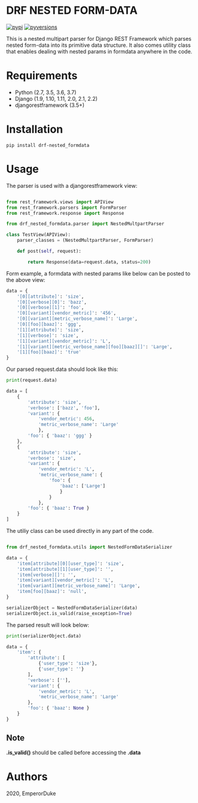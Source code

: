 DRF NESTED FORM-DATA
=====================

[![pypi](https://img.shields.io/pypi/v/drf-writable-nested.svg)](https://pypi.python.org/pypi/drf-nested-formdata)
[![pyversions](https://img.shields.io/pypi/pyversions/drf-writable-nested.svg)](https://pypi.python.org/pypi/drf-nested-formdata)

This is a nested multipart parser for Django REST Framework which parses
nested form-data into its primitive data structure. It also comes utility 
class that enables dealing with nested params in formdata anywhere in 
the code.

Requirements
============

- Python (2.7, 3.5, 3.6, 3.7)
- Django (1.9, 1.10, 1.11, 2.0, 2.1, 2.2)
- djangorestframework (3.5+)

Installation
============

```
pip install drf-nested_formdata
```

Usage
=====

The parser is used with a djangorestframework view:

```python

from rest_framework.views import APIView
from rest_framework.parsers import FormParser
from rest_framework.response import Response

from drf_nested_formdata.parser import NestedMultpartParser

class TestView(APIView):
    parser_classes = (NestedMultpartParser, FormParser)

    def post(self, request):

        return Response(data=request.data, status=200)

```

Form example, a formdata with nested params like below can be posted to the above view:

```python
data = {
    '[0][attribute]': 'size',
    '[0][verbose][0]': 'bazz',
    '[0][verbose][1]': 'foo',
    '[0][variant][vendor_metric]': '456',
    '[0][variant][metric_verbose_name]': 'Large',
    '[0][foo][baaz]': 'ggg',
    '[1][attribute]': 'size',
    '[1][verbose]': 'size',
    '[1][variant][vendor_metric]': 'L',
    '[1][variant][metric_verbose_name][foo][baaz][]': 'Large',
    '[1][foo][baaz]': 'true'
}
```
Our parsed request.data should look like this:

```python
print(request.data)
```
```python
data = [
    {
        'attribute': 'size', 
        'verbose': ['bazz', 'foo'], 
        'variant': {
            'vendor_metric': 456, 
            'metric_verbose_name': 'Large'
            }, 
        'foo': { 'baaz': 'ggg' }
    }, 
    {
        'attribute': 'size', 
        'verbose': 'size', 
        'variant': {
            'vendor_metric': 'L', 
            'metric_verbose_name': {
                'foo': {
                    'baaz': ['Large']
                    }
                }
            }, 
        'foo': { 'baaz': True }
    }
]

```
The utiliy class can be used directly in any part of the code.

````python

from drf_nested_formdata.utils import NestedFormDataSerializer

data = {
    'item[attribute][0][user_type]': 'size',
    'item[attribute][1][user_type]': '',
    'item[verbose][]': '',
    'item[variant][vendor_metric]': 'L',
    'item[variant][metric_verbose_name]': 'Large',
    'item[foo][baaz]': 'null',
}

serializerObject = NestedFormDataSerializer(data)
serializerObject.is_valid(raise_exception=True)
````
The parsed result will look below:

```python
print(serializerObject.data)

data = {
    'item': {
        'attribute': [
            {'user_type': 'size'}, 
            {'user_type': ''}
        ], 
        'verbose': [''], 
        'variant': {
            'vendor_metric': 'L', 
            'metric_verbose_name': 'Large'
        }, 
        'foo': { 'baaz': None }
    }
}
```

Note
----
**.is_valid()** should be called before accessing the **.data**


Authors
=======
2020, EmperorDuke

